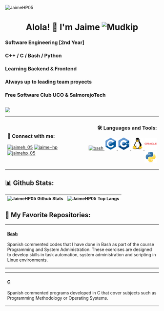 <p align="left"> <img src="https://komarev.com/ghpvc/?username=jaimehp05&label=Profile%20views&color=0e75b6&style=flat" alt="JaimeHP05" /> </p>

<h1 align="center">
  Alola! 👋 I'm Jaime
  <img src="https://raw.githubusercontent.com/PokeAPI/sprites/master/sprites/pokemon/258.png" alt="Mudkip" />
</h1>
<h3 align="left">Software Engineering [2nd Year]</h3>
<h3 align="left">C++ / C / Bash / Python</h3>
<h3 align="left">Learning Backend & Frontend</h3>
<h3 align="left">Always up to leading team proyects</h3>
<h3 align="left">Free Software Club UCO & SalmorejoTech</h3>

##

<p><img align="center" src="https://github-readme-streak-stats.herokuapp.com?user=JaimeHP05&theme=rose&date_format=M%20j%5B%2C%20Y%5D" /></p>

<table>
  <tr>
    <td>
      <h3 align="left">💬 Connect with me:</h3>
      <p align="left">
        <a href="https://twitter.com/jaimeh_05" target="blank"><img align="center" src="https://raw.githubusercontent.com/rahuldkjain/github-profile-readme-generator/master/src/images/icons/Social/twitter.svg" alt="jaimeh_05" height="30" width="40" /></a>
        <a href="https://linkedin.com/in/jaime-hp" target="blank"><img align="center" src="https://raw.githubusercontent.com/rahuldkjain/github-profile-readme-generator/master/src/images/icons/Social/linked-in-alt.svg" alt="jaime-hp" height="30" width="40" /></a>
        <a href="https://instagram.com/jaimehp_05" target="blank"><img align="center" src="https://raw.githubusercontent.com/rahuldkjain/github-profile-readme-generator/master/src/images/icons/Social/instagram.svg" alt="jaimehp_05" height="30" width="40" /></a>
      </p>
    </td>
    <td>
      <h3 align="right">🛠️ Languages and Tools:</h3>
      <p align="right">
        <a href="https://www.gnu.org/software/bash/" target="_blank" rel="noreferrer"> <img src="https://www.vectorlogo.zone/logos/gnu_bash/gnu_bash-icon.svg" alt="bash" width="40" height="40"/> </a>
        <a href="https://www.cprogramming.com/" target="_blank" rel="noreferrer"> <img src="https://raw.githubusercontent.com/devicons/devicon/master/icons/c/c-original.svg" alt="c" width="40" height="40"/> </a>
        <a href="https://www.w3schools.com/cpp/" target="_blank" rel="noreferrer"> <img src="https://raw.githubusercontent.com/devicons/devicon/master/icons/cplusplus/cplusplus-original.svg" alt="cplusplus" width="40" height="40"/> </a>
        <a href="https://www.linux.org/" target="_blank" rel="noreferrer"> <img src="https://raw.githubusercontent.com/devicons/devicon/master/icons/linux/linux-original.svg" alt="linux" width="40" height="40"/> </a>
        <a href="https://www.oracle.com/" target="_blank" rel="noreferrer"> <img src="https://raw.githubusercontent.com/devicons/devicon/master/icons/oracle/oracle-original.svg" alt="oracle" width="40" height="40"/> </a>
        <a href="https://www.python.org" target="_blank" rel="noreferrer"> <img src="https://raw.githubusercontent.com/devicons/devicon/master/icons/python/python-original.svg" alt="python" width="40" height="40"/> </a>
      </p>
    </td>
  </tr>
</table>

## 📊 Github Stats:
|![JaimeHP05 Github Stats](https://github-readme-stats.vercel.app/api?username=JaimeHP05&show_icons=true&hide_title=true&hide_border=true&theme=radical)|![JaimeHP05 Top Langs](https://github-readme-stats.vercel.app/api/top-langs/?username=JaimeHP05&show_icons=true&hide_border=true&layout=compact&langs_count=6&theme=radical)|
|---|---|

## 📂 My Favorite Repositories:

<table>
  <tr>
    <td>
      <h4><a href="https://github.com/JaimeHP05/Bash" target="_blank">Bash</a></h4>
      <p>Spanish commented codes that I have done in Bash as part of the course Programming and System Administration. These exercises are designed to develop skills in task automation, system administration and scripting in Linux environments.</p>
    </td>
  </tr>

<table>
  <tr>
    <td>
      <h4><a href="https://github.com/JaimeHP05/C.git" target="_blank">C</a></h4>
      <p>Spanish commented programs developed in C that cover subjects such as Programming Methodology or Operating Systems.</p>
    </td>
  </tr>
